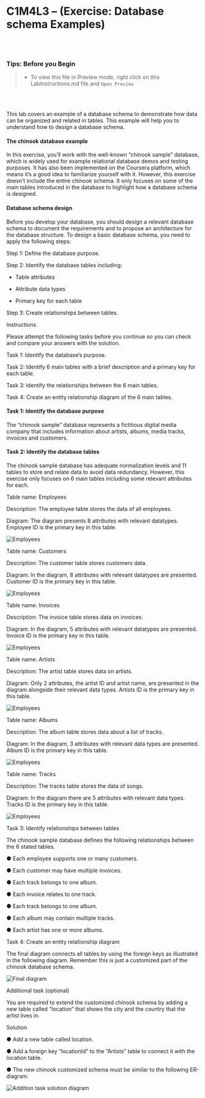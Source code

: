 # C1M4L3 – (Exercise: Database schema Examples)



<br><br>

 ### **Tips: Before you Begin**

> - To view this file in Preview mode, right click on this LabInstructions.md file and `Open Preview`



<br>

<br>



This lab covers an example of a database schema to demonstrate how data can be organized and related in tables. This example will help you to understand how to design a database schema.



#### The chinook database example

In this exercise, you’ll work with the well-known “chinook sample” database, which is widely used for example relational database demos and testing purposes. It has also been implemented on the Coursera platform, which means it’s a good idea to familiarize yourself with it. However, this exercise doesn’t include the entire chinook schema. It only focuses on some of the main tables introduced in the database to highlight how a database schema is designed.



#### Database schema design

Before you develop your database, you should design a relevant database schema to document the requirements and to propose an architecture for the database structure. To design a basic database schema, you need to apply the following steps:

 

Step 1: Define the database purpose. 



Step 2: Identify the database tables including:

* Table attributes

* Attribute data types

* Primary key for each table 



Step 3: Create relationships between tables.



Instructions

Please attempt the following tasks before you continue so you can check and compare your answers with the solution.



Task 1: Identify the database’s purpose. 



Task 2: Identify 6 main tables with a brief description and a primary key for each table. 



Task 3: Identify the relationships between the 6 main tables.



Task 4: Create an entity relationship diagram of the 6 main tables.



#### Task 1: Identify the database purpose

The “chinook sample” database represents a fictitious digital media company that includes information about artists, albums, media tracks, invoices and customers.



#### Task 2: Identify the database tables

The chinook sample database has adequate normalization levels and 11 tables to store and relate data to avoid data redundancy. However, this exercise only focuses on 6 main tables including some relevant attributes for each.





Table name: Employees



Description:  The employee table stores the data of all employees. 



Diagram: The diagram presents 8 attributes with relevant datatypes. Employee ID is the primary key in this table.	 



![Employees](DatabaseSchemaExamplesImages/Picture1.png)

 

Table name: Customers



Description: The customer table stores customers data. 



Diagram: In the diagram, 8 attributes with relevant datatypes are presented. Customer ID is the primary key in this table.	 



![Employees](DatabaseSchemaExamplesImages/Picture2.png)





Table name: Invoices



Description: The invoice table stores data on invoices. 



Diagram: In the diagram, 5 attributes with relevant datatypes are presented. Invoice ID is the primary key in this table.	 



![Employees](DatabaseSchemaExamplesImages/Picture3.png)

 



Table name: Artists



Description: The artist table stores data on artists. 



Diagram: Only 2 attributes, the artist ID and artist name, are presented in the diagram alongside their relevant data types. Artists ID is the primary key in this table.



![Employees](DatabaseSchemaExamplesImages/Picture4.png) 



Table name: Albums	



Description: The album table stores data about a list of tracks. 



Diagram: In the diagram, 3 attributes with relevant data types are presented. Album ID is the primary key in this table.



![Employees](DatabaseSchemaExamplesImages/Picture5.png)





Table name: Tracks



Description: The tracks table stores the data of songs. 



Diagram: In the diagram there are 5 attributes with relevant data types. Tracks ID is the primary key in this table.	 



![Employees](DatabaseSchemaExamplesImages/Picture6.png)



Task 3: Identify relationships between tables



The chinook sample database defines the following relationships between the 6 stated tables. 



●	Each employee supports one or many customers.



●	Each customer may have multiple invoices.



●	Each track belongs to one album.



●	Each invoice relates to one track.



●	Each track belongs to one album.



●	Each album may contain multiple tracks.



●	Each artist has one or more albums.



Task 4: Create an entity relationship diagram



The final diagram connects all tables by using the foreign keys as illustrated in the following diagram. Remember this is just a customized part of the chinook database schema. 



![Final diagram](DatabaseSchemaExamplesImages/Picture7.png)





Additional task (optional)

You are required to extend the customized chinook schema by adding a new table called “location” that shows the city and the country that the artist lives in. 



Solution

●	Add a new table called location. 

●	Add a foreign key “locationId” to the “Artists” table to connect it with the location table.

●	The new chinook customized schema must be similar to the following ER-diagram.



![Addition task solution diagram](DatabaseSchemaExamplesImages/Picture8.png)


